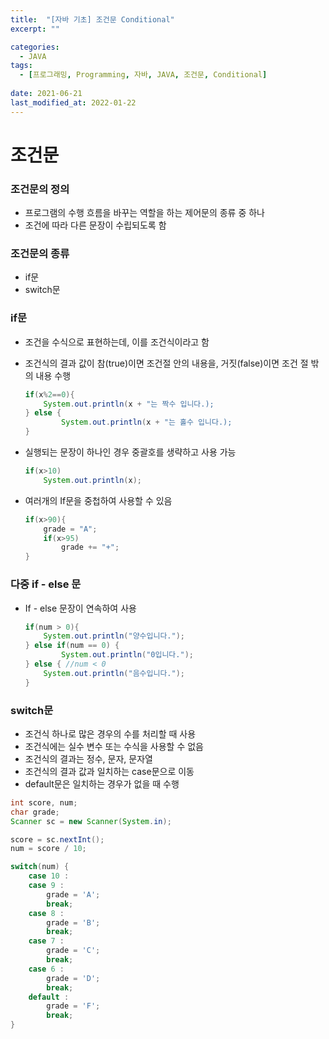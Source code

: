 ```yaml
---
title:  "[자바 기초] 조건문 Conditional"
excerpt: ""

categories:
  - JAVA
tags:
  - [프로그래밍, Programming, 자바, JAVA, 조건문, Conditional]
 
date: 2021-06-21
last_modified_at: 2022-01-22
---
```


# 조건문

### 조건문의 정의

- 프로그램의 수행 흐름을 바꾸는 역할을 하는 제어문의 종류 중 하나
- 조건에 따라 다른 문장이 수립되도록 함

### 조건문의 종류

- if문
- switch문

### if문

- 조건을 수식으로 표현하는데, 이를 조건식이라고 함
- 조건식의 결과 값이 참(true)이면 조건절 안의 내용을, 거짓(false)이면 조건 절 밖의 내용 수행
    
    ```java
    if(x%2==0){
    	System.out.println(x + "는 짝수 입니다.);
    } else {
    		System.out.println(x + "는 홀수 입니다.);
    }
    ```
    
- 실행되는 문장이 하나인 경우 중괄호를 생략하고 사용 가능
    
    ```java
    if(x>10)
    	System.out.println(x);
    ```
    
- 여러개의 If문을 중첩하여 사용할 수 있음
    
    ```java
    if(x>90){
    	grade = "A";
    	if(x>95)
    		grade += "+";
    }
    ```
    

### 다중 if - else 문

- If - else 문장이 연속하여 사용
    
    ```java
    if(num > 0){
    	System.out.println("양수입니다.");
    } else if(num == 0) {
    		System.out.println("0입니다.");
    } else { //num < 0
    	System.out.println("음수입니다.");
    }
    ```
    

### switch문

- 조건식 하나로 많은 경우의 수를 처리할 때 사용
- 조건식에는 실수 변수 또는 수식을 사용할 수 없음
- 조건식의 결과는 정수, 문자, 문자열
- 조건식의 결과 값과 일치하는 case문으로 이동
- default문은 일치하는 경우가 없을 때 수행

```java
int score, num;
char grade;
Scanner sc = new Scanner(System.in);

score = sc.nextInt();
num = score / 10;

switch(num) {
	case 10 :
	case 9 :
		grade = 'A';
		break;
	case 8 :
		grade = 'B';
		break;
	case 7 :
		grade = 'C';
		break;
	case 6 :
		grade = 'D';
		break;
	default : 
		grade = 'F';
		break;
}
```
